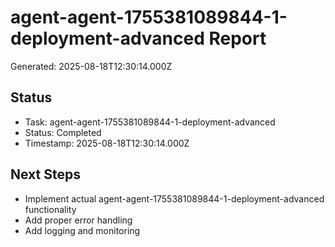 # agent-agent-1755381089844-1-deployment-advanced Report

Generated: 2025-08-18T12:30:14.000Z

## Status
- Task: agent-agent-1755381089844-1-deployment-advanced
- Status: Completed
- Timestamp: 2025-08-18T12:30:14.000Z

## Next Steps
- Implement actual agent-agent-1755381089844-1-deployment-advanced functionality
- Add proper error handling
- Add logging and monitoring
